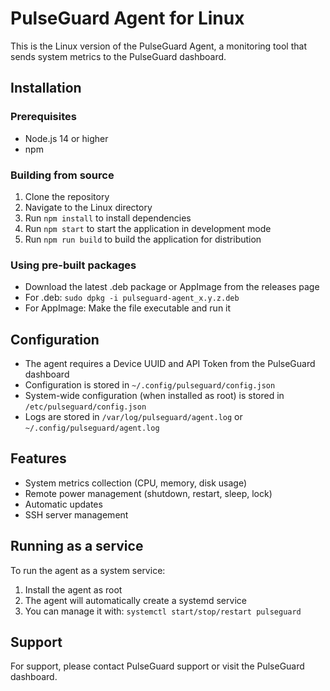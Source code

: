 # PulseGuard Agent for Linux

This is the Linux version of the PulseGuard Agent, a monitoring tool that sends system metrics to the PulseGuard dashboard.

## Installation

### Prerequisites
- Node.js 14 or higher
- npm

### Building from source
1. Clone the repository
2. Navigate to the Linux directory
3. Run `npm install` to install dependencies
4. Run `npm start` to start the application in development mode
5. Run `npm run build` to build the application for distribution

### Using pre-built packages
- Download the latest .deb package or AppImage from the releases page
- For .deb: `sudo dpkg -i pulseguard-agent_x.y.z.deb`
- For AppImage: Make the file executable and run it

## Configuration
- The agent requires a Device UUID and API Token from the PulseGuard dashboard
- Configuration is stored in `~/.config/pulseguard/config.json`
- System-wide configuration (when installed as root) is stored in `/etc/pulseguard/config.json`
- Logs are stored in `/var/log/pulseguard/agent.log` or `~/.config/pulseguard/agent.log`

## Features
- System metrics collection (CPU, memory, disk usage)
- Remote power management (shutdown, restart, sleep, lock)
- Automatic updates
- SSH server management

## Running as a service
To run the agent as a system service:
1. Install the agent as root
2. The agent will automatically create a systemd service
3. You can manage it with: `systemctl start/stop/restart pulseguard`

## Support
For support, please contact PulseGuard support or visit the PulseGuard dashboard. 